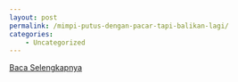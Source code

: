 ```yaml
---
layout: post
permalink: /mimpi-putus-dengan-pacar-tapi-balikan-lagi/
categories:
    - Uncategorized
---
```


[Baca Selengkapnya](/07)